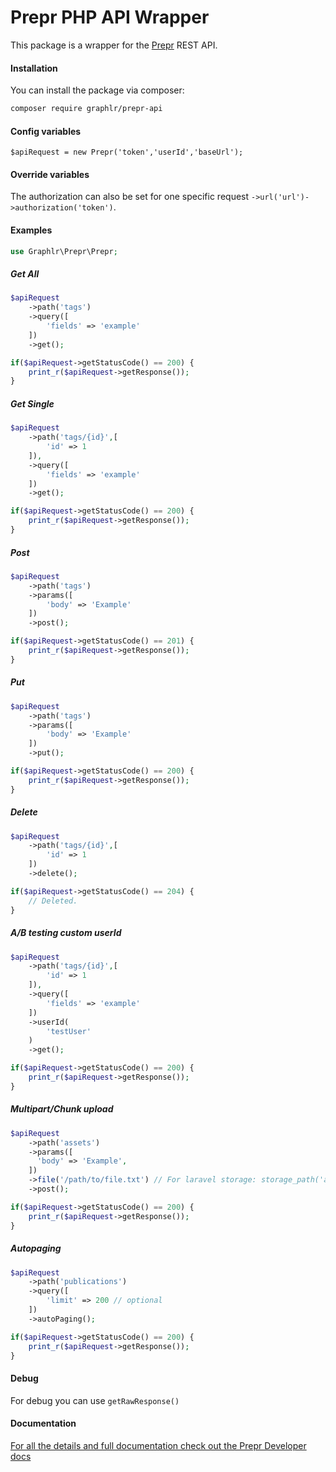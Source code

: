 # Prepr PHP API Wrapper

This package is a wrapper for the <a href="https://prepr.dev">Prepr</a> REST API.

#### Installation

You can install the package via composer:

```bash
composer require graphlr/prepr-api
```

#### Config variables

```text
$apiRequest = new Prepr('token','userId','baseUrl');
```

#### Override variables

The authorization can also be set for one specific request `->url('url')->authorization('token')`.

#### Examples

```php
use Graphlr\Prepr\Prepr;
```

##### Get All

```php
$apiRequest
    ->path('tags')
    ->query([
        'fields' => 'example'
    ])
    ->get();

if($apiRequest->getStatusCode() == 200) {
    print_r($apiRequest->getResponse());
}
```

##### Get Single

```php
$apiRequest
    ->path('tags/{id}',[
        'id' => 1
    ]),
    ->query([
        'fields' => 'example'
    ])
    ->get();

if($apiRequest->getStatusCode() == 200) {
    print_r($apiRequest->getResponse());
}
```

##### Post

```php
$apiRequest
    ->path('tags')
    ->params([
        'body' => 'Example'
    ])
    ->post();

if($apiRequest->getStatusCode() == 201) {
    print_r($apiRequest->getResponse());
}
```

##### Put

```php
$apiRequest
    ->path('tags')
    ->params([
        'body' => 'Example'
    ])
    ->put();

if($apiRequest->getStatusCode() == 200) {
    print_r($apiRequest->getResponse());
}
```

##### Delete

```php
$apiRequest
    ->path('tags/{id}',[
        'id' => 1
    ])
    ->delete();

if($apiRequest->getStatusCode() == 204) {
    // Deleted.
}
```

##### A/B testing custom userId

```php
$apiRequest
    ->path('tags/{id}',[
        'id' => 1
    ]),
    ->query([
        'fields' => 'example'
    ])
    ->userId(
        'testUser'
    )
    ->get();

if($apiRequest->getStatusCode() == 200) {
    print_r($apiRequest->getResponse());
}
```

##### Multipart/Chunk upload

```php
$apiRequest
    ->path('assets')
    ->params([
      'body' => 'Example',
    ])
    ->file('/path/to/file.txt') // For laravel storage: storage_path('app/file.ext')
    ->post();

if($apiRequest->getStatusCode() == 200) {
    print_r($apiRequest->getResponse());
}
```

##### Autopaging

```php
$apiRequest
    ->path('publications')
    ->query([
        'limit' => 200 // optional
    ])
    ->autoPaging();

if($apiRequest->getStatusCode() == 200) {
    print_r($apiRequest->getResponse());
}
```


#### Debug

For debug you can use `getRawResponse()`


#### Documentation

<a href="https://developers.prepr.io/docs">For all the details and full documentation check out the Prepr Developer docs</a>
